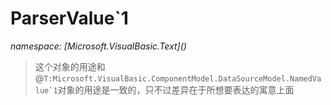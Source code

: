 ﻿# ParserValue`1
_namespace: [Microsoft.VisualBasic.Text](<a href="#" onClick="load('/docs/Microsoft.VisualBasic.Text/index.md')"></a>)_



> 这个对象的用途和@``T:Microsoft.VisualBasic.ComponentModel.DataSourceModel.NamedValue`1``对象的用途是一致的，只不过差异在于所想要表达的寓意上面



